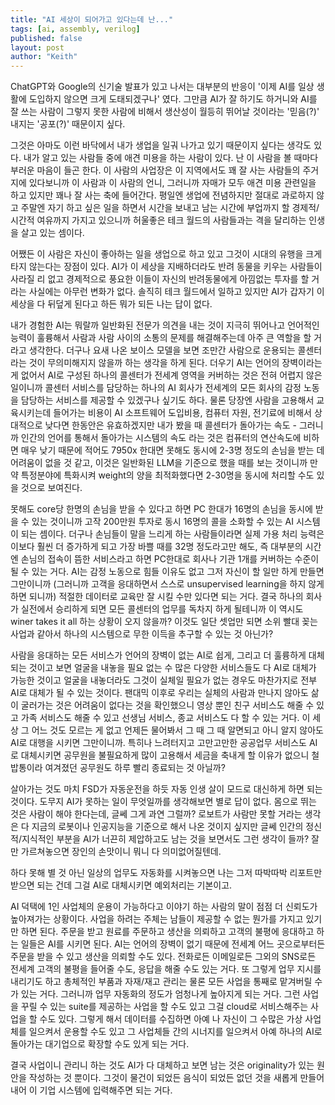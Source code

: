 ```yaml
---
title: "AI 세상이 되어가고 있다는데 난..."
tags: [ai, assembly, verilog]
published: false
layout: post
author: "Keith"
---
```


ChatGPT와 Google의 신기술 발표가 있고 나서는 대부분의 반응이 '이제 AI를 일상 생활에 도입하지 않으면 크게 도태되겠구나' 였다. 그만큼 AI가 잘 하기도 하거니와 AI를 잘 쓰는 사람이 그렇지 못한 사람에 비해서 생산성이 월등히 뛰어날 것이라는 '믿음(?)' 내지는 '공포(?)' 때문이지 싶다.

그것은 아마도 이런 바닥에서 내가 생업을 일궈 나가고 있기 때문이지 싶다는 생각도 있다. 내가 알고 있는 사람들 중에 애견 미용을 하는 사람이 있다. 난 이 사람을 볼 때마다 부러운 마음이 들곤 한다. 이 사람의 사업장은 이 지역에서도 꽤 잘 사는 사람들의 주거지에 있다보니까 이 사람과 이 사람의 언니, 그러니까 자매가 모두 애견 미용 관련일을 하고 있지만 꽤나 잘 사는 축에 들어간다. 평일엔 생업에 전념하지만 절대로 과로하지 않고 주말엔 자기 하고 싶은 일을 하면서 시간을 보내고 남는 시간에 부업까지 할 경제적/시간적 여유까지 가지고 있으니까 허울좋은 테크 월드의 사람들과는 격을 달리하는 인생을 살고 있는 셈이다.

어쨌든 이 사람은 자신이 좋아하는 일을 생업으로 하고 있고 그것이 시대의 유행을 크게 타지 않는다는 장점이 있다. AI가 이 세상을 지배하더라도 반려 동물을 키우는 사람들이 사라질 리 없고 경제적으로 풍요한 이들이 자신의 반려동물에게 아낌없는 투자를 할 거라는 사실에는 아무런 변화가 없다. 솔직히 테크 월드에서 일하고 있지만 AI가 갑자기 이 세상을 다 뒤덮게 된다고 하든 뭐가 되든 나는 답이 없다. 

내가 경험한 AI는 뭐랄까 일반화된 전문가 의견을 내는 것이 지극히 뛰어나고 언어적인 능력이 훌륭해서 사람과 사람 사이의 소통의 문제를 해결해주는데 아주 큰 역할을 할 거라고 생각한다. 더구나 요새 나온 보이스 모델을 보면 조만간 사람으로 운용되는 콜센터라는 것이 무의미해지지 않을까 하는 생각을 하게 된다. 더우기 AI는 언어의 장벽이라는 게 없어서 AI로 구성된 하나의 콜센터가 전세계 영역을 커버하는 것은 전혀 어렵지 않은 일이니까 콜센터 서비스를 담당하는 하나의 AI 회사가 전세계의 모든 회사의 감정 노동을 담당하는 서비스를 제공할 수 있겠구나 싶기도 하다. 물론 당장엔 사람을 고용해서 교육시키는데 들어가는 비용이 AI 소프트웨어 도입비용, 컴퓨터 자원, 전기료에 비해서 상대적으로 낮다면 한동안은 유효하겠지만 내가 봤을 때 콜센터가 돌아가는 속도 - 그러니까 인간의 언어를 통해서 돌아가는 시스템의 속도 라는 것은 컴퓨터의 연산속도에 비하면 매우 낮기 때문에 적어도 7950x 한대면 못해도 동시에 2-3명 정도의 손님을 받는 데 어려움이 없을 것 같고, 이것은 일반화된 LLM을 기준으로 했을 때를 보는 것이니까 만약 특정분야에 특화시켜 weight의 양을 최적화했다면 2-30명을 동시에 처리할 수도 있을 것으로 보여진다.

못해도 core당 한명의 손님을 받을 수 있다고 하면 PC 한대가 16명의 손님을 동시에 받을 수 있는 것이니까 고작 200만원 투자로 동시 16명의 콜을 소화할 수 있는 AI 시스템이 되는 셈이다. 더구나 손님들이 말을 느리게 하는 사람들이라면 실제 가용 처리 능력은 이보다 훨씬 더 증가하게 되고 가장 바쁠 때를 32명 정도라고만 해도, 즉 대부분의 시간엔 손님의 접속이 뜸한 서비스라고 하면 PC한대로 회사나 기관 1개를 커버하는 수준이 될 수 있는 거다. AI는 감정 노동으로 힘들 이유도 없고 그저 자신이 할 일만 하게 만들면 그만이니까 (그러니까 고객을 응대하면서 스스로 unsupervised learning을 하지 않게 하면 되니까) 적절한 데이터로 교육만 잘 시킬 수만 있다면 되는 거다. 결국 하나의 회사가 실전에서 승리하게 되면 모든 콜센터의 업무를 독차지 하게 될테니까 이 역시도 winer takes it all 하는 상황이 오지 않을까? 이것도 일단 셋업만 되면 소위 빨대 꽂는 사업과 같아서 하나의 시스템으로 무한 이득을 추구할 수 있는 것 아닌가?

사람을 응대하는 모든 서비스가 언어의 장벽이 없는 AI로 쉽게, 그리고 더 훌륭하게 대체 되는 것이고 보면 얼굴을 내놓을 필요 없는 수 많은 다양한 서비스들도 다 AI로 대체가 가능한 것이고 얼굴을 내놓더라도 그것이 실체일 필요가 없는 경우도 마찬가지로 전부 AI로 대체가 될 수 있는 것이다. 팬대믹 이후로 우리는 실체의 사람과 만나지 않아도 삶이 굴러가는 것은 어려움이 없다는 것을 확인했으니 영상 뿐인 친구 서비스도 해줄 수 있고 가족 서비스도 해줄 수 있고 선생님 서비스, 종교 서비스도 다 할 수 있는 거다. 이 세상 그 어느 것도 모르는 게 없고 언제든 물어봐서 그 때 그 때 알면되고 아니 알지 않아도 AI로 대행을 시키면 그만이니까. 특히나 느려터지고 고만고만한 공공업무 서비스도 AI로 대체시키면 공무원을 불필요하게 많이 고용해서 세금을 축내게 할 이유가 없으니 철밥통이라 여겨졌던 공무원도 하루 빨리 종료되는 것 아닐까? 

살아가는 것도 마치 FSD가 자동운전을 하듯 자동 인생 살이 모드로 대신하게 하면 되는 것이다. 도무지 AI가 못하는 일이 무엇일까를 생각해보면 별로 답이 없다. 몸으로 뛰는 것은 사람이 해야 한다는데, 글쎄 그게 과연 그럴까? 로보트가 사람만 못할 거라는 생각은 다 지금의 로봇이나 인공지능을 기준으로 해서 나온 것이지 싶지만 글쎄 인간의 정신적/지식적인 부분을 AI가 너끈히 제압하고도 남는 것을 보면서도 그런 생각이 들까? 잘만 가르쳐놓으면 장인의 손맛이니 뭐니 다 의미없어질텐데. 

하다 못해 별 것 아닌 일상의 업무도 자동화를 시켜놓으면 나는 그저 따박따박 리포트만 받으면 되는 건데 그걸 AI로 대체시키면 예외처리는 기본이고.

AI 덕택에 1인 사업체의 운용이 가능하다고 이야기 하는 사람의 말이 점점 더 신뢰도가 높아져가는 상황이다. 사업을 하려는 주체는 남들이 제공할 수 없는 뭔가를 가지고 있기만 하면 된다. 주문을 받고 원료를 주문하고 생산을 의뢰하고 고객의 불평에 응대하고 하는 일들은 AI를 시키면 된다. AI는 언어의 장벽이 없기 때문에 전세계 어느 곳으로부터든 주문을 받을 수 있고 생산을 의뢰할 수도 있다. 전화로든 이메일로든 그외의 SNS로든 전세계 고객의 불평을 들어줄 수도, 응답을 해줄 수도 있는 거다. 또 그렇게 업무 지시를 내리기도 하고 총체적인 부품과 자재/재고 관리는 물론 모든 사업을 통째로 맡겨버릴 수가 있는 거다. 그러니까 업무 자동화의 정도가 엄청나게 높아지게 되는 거다. 그런 사업을 꾸릴 수 있는 suite를 제공하는 사업을 할 수도 있고 그걸 cloud로 서비스해주는 사업을 할 수도 있다. 그렇게 해서 데이터를 수집하면 아예 나 자신이 그 수많은 가상 사업체를 일으켜서 운용할 수도 있고 그 사업체들 간의 시너지를 일으켜서 아예 하나의 AI로 돌아가는 대기업으로 확장할 수도 있게 되는 거다. 

결국 사업이니 관리니 하는 것도 AI가 다 대체하고 보면 남는 것은 originality가 있는 원안을 작성하는 것 뿐이다. 그것이 물건이 되었든 음식이 되었든 없던 것을 새롭게 만들어내어 이 기업 시스템에 입력해주면 되는 거다. 